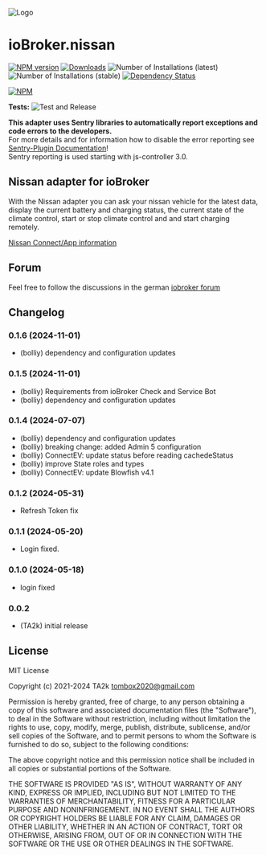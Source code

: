 ![Logo](admin/nissan.png)

# ioBroker.nissan

[![NPM version](https://img.shields.io/npm/v/iobroker.nissan.svg)](https://www.npmjs.com/package/iobroker.nissan)
[![Downloads](https://img.shields.io/npm/dm/iobroker.nissan.svg)](https://www.npmjs.com/package/iobroker.nissan)
![Number of Installations (latest)](https://iobroker.live/badges/nissan-installed.svg)
![Number of Installations (stable)](https://iobroker.live/badges/nissan-stable.svg)
[![Dependency Status](https://img.shields.io/david/TA2k/iobroker.nissan.svg)](https://david-dm.org/TA2k/iobroker.nissan)

[![NPM](https://nodei.co/npm/iobroker.nissan.png?downloads=true)](https://nodei.co/npm/iobroker.nissan/)

**Tests:** ![Test and Release](https://github.com/TA2k/ioBroker.nissan/workflows/Test%20and%20Release/badge.svg)

**This adapter uses Sentry libraries to automatically report exceptions and code errors to the developers.**\
For more details and for information how to disable the error reporting see [Sentry-Plugin Documentation](https://github.com/ioBroker/plugin-sentry#plugin-sentry)!\
Sentry reporting is used starting with js-controller 3.0.

## Nissan adapter for ioBroker

With the Nissan adapter you can ask your nissan vehicle for the latest data, display the current battery and charging status, the current state of the climate control, start or stop climate control and and start charging remotely.

[Nissan Connect/App information](https://www.nissan.de/kunden/nissan-connect-apps.html)

## Forum

Feel free to follow the discussions in the german [iobroker forum](https://forum.iobroker.net/topic/46700/test-adapter-nissan-v-0-0-x)

## Changelog

<!--
	Placeholder for the next version (at the beginning of the line):
	### **WORK IN PROGRESS**
-->
### 0.1.6 (2024-11-01)
- (bolliy) dependency and configuration updates

### 0.1.5 (2024-11-01)
- (bolliy) Requirements from ioBroker Check and Service Bot
- (bolliy) dependency and configuration updates

### 0.1.4 (2024-07-07)

- (bolliy) dependency and configuration updates
- (bolliy) breaking change: added Admin 5 configuration
- (bolliy) ConnectEV: update status before reading cachedeStatus
- (bolliy) improve State roles and types
- (bolliy) ConnectEV: update Blowfish v4.1

### 0.1.2 (2024-05-31)

- Refresh Token fix

### 0.1.1 (2024-05-20)

- Login fixed.

### 0.1.0 (2024-05-18)

- login fixed

### 0.0.2

- (TA2k) initial release

## License

MIT License

Copyright (c) 2021-2024 TA2k <tombox2020@gmail.com>

Permission is hereby granted, free of charge, to any person obtaining a copy
of this software and associated documentation files (the "Software"), to deal
in the Software without restriction, including without limitation the rights
to use, copy, modify, merge, publish, distribute, sublicense, and/or sell
copies of the Software, and to permit persons to whom the Software is
furnished to do so, subject to the following conditions:

The above copyright notice and this permission notice shall be included in all
copies or substantial portions of the Software.

THE SOFTWARE IS PROVIDED "AS IS", WITHOUT WARRANTY OF ANY KIND, EXPRESS OR
IMPLIED, INCLUDING BUT NOT LIMITED TO THE WARRANTIES OF MERCHANTABILITY,
FITNESS FOR A PARTICULAR PURPOSE AND NONINFRINGEMENT. IN NO EVENT SHALL THE
AUTHORS OR COPYRIGHT HOLDERS BE LIABLE FOR ANY CLAIM, DAMAGES OR OTHER
LIABILITY, WHETHER IN AN ACTION OF CONTRACT, TORT OR OTHERWISE, ARISING FROM,
OUT OF OR IN CONNECTION WITH THE SOFTWARE OR THE USE OR OTHER DEALINGS IN THE
SOFTWARE.
